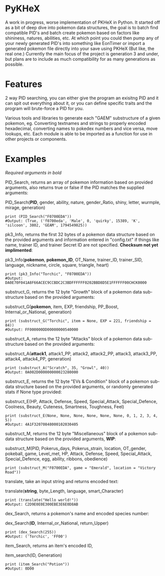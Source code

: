 # PyKHeX
A work in progress, worse implementation of PKHeX in Python. It started off as a bit of deep dive into pokemon data structures, the goal is to batch find compatible PID's and batch create pokemon based on factors like shininess, natures, abilities, etc. At which point you could then pump any of your newly generated PID's into something like EonTimer or import a generated pokemon file directly into your save using PKHeX (But like, the real one.) Currently the main focus of the project is generation 3 and under, but plans are to include as much compatibility for as many generations as possible.

# Features
2 way PID searching, you can either give the program an exisitng PID and it can spit out everything about it, or you can define specific traits and the program will brute-force a PID for you.

Various tools and libraries to generate each "GAEM" substructure of a given pokemon, eg. Converting textnames and strings to properly encoded hexadecimal, converting names to pokedex numbers and vice versa, move lookups, etc. Each module is able to be imported as a function for use in other projects or components.

# Examples
*Required arguments in bold*

PID_Search, returns an array of pokemon information based on provided arguments, also returns true or false if the PID matches the supplied arguments:

PID_Search(**PID**, gender, ability, nature, gender_Ratio, shiny, letter, wurmple, mirage, generation)
```
print (PID_Search("F0700EDA"))
#Output: (True, ('f0700eda', 'Male', 0, 'quirky', 15389, 'K', 'silcoon', 3802, 'GEAM', 1794549825))
```

pk3_Info, returns the first 32 bytes of a pokemon data structure based on the provided arguments and information entered in "config.txt" if things like name, trainer ID, and trainer Secret ID are not specified. **Checksum not yet implimented**:

pk3_Info(**pokemon**, **pokemon_ID**, OT_Name, trainer_ID, trainer_SID, language, nickname, circle, square, triangle, heart)

```
print (pk3_Info("Torchic", "F0700EDA"))
#Output: DA0E70F041A8F66ACEC9CCBDC2C3BDFFFFFF0202BBD8D5E1FFFFFF00CHCK0000
```

substruct_G, returns the 12 byte "Growth" block of a pokemon data sub-structure based on the provided arguments:

substruct_G(**pokemon**, item, EXP, friendship, PP_Boost, Internal_or_National, generation)

```
print (substruct_G("Torchic", item = None, EXP = 221, friendship = 84))
#Output: FF000000DD00000000540000
```

substruct_A, returns the 12 byte "Attacks" block of a pokemon data sub-structure based on the provided arguments:

substruct_A(**attack1**, attack1_PP, attack2, attack2_PP, attack3, attack3_PP, attack4, attack4_PP, generation)
```
print (substruct_A("Scratch", 35, "Growl", 40))
#Output: 0A002D000000000023280000
```

substruct_E, returns the 12 byte "EVs & Condition" block of a pokemon sub-data structure based on the provided arguments, or randomly generated stats if None type provided:

substruct_E(HP, Attack, Defense, Speed, Special_Attack, Special_Defence, Coolness, Beauty, Cuteness, Smartness, Toughness, Feel)
```
print (substruct_E(None, None, None, None, None, None, 0, 1, 2, 3, 4, 5))
#Output: 4A1F32070848000102030405
```

substruct_M, returns the 12 byte "Miscellaneous" block of a pokemon sub-data structure based on the provided arguments, **WIP**:

substruct_M(PID, Pokerus_days, Pokerus_strain, location, OT_gender, pokeball, game, Level_met, HP, Attack, Defense, Speed, Special_Attack, Special_Defence, egg, ability, ribbons, obedience)
```
print (substruct_M("F0700EDA", game = "Emerald", location = "Victory Road"))
```

translate, take an input string and returns encoded text:

translate(**string**, byte_Length, language, smart_Character)
```
print (translate("Hello world!"))
#Output: C2D9E0E0E300EBE3E6E0D8AB
```

dex_Search, returns a pokemon's name and encoded species number:

dex_Search(**ID**, Internal_or_National, return_Upper)
```
print (dex_Search(255))
#Output: ('Torchic', 'FF00')
```

item_Search, returns an item's encoded ID,

item_search(ID, Generation)
```
print (item_Search("Potion"))
#Output: 0D00
